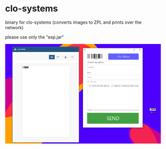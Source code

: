 # clo-systems
binary for clo-systems (converts images to ZPL and prints over the network)

please use only the "esp.jar"


![alt text](https://github.com/eodowd/clo-systems/blob/master/1234.PNG)
